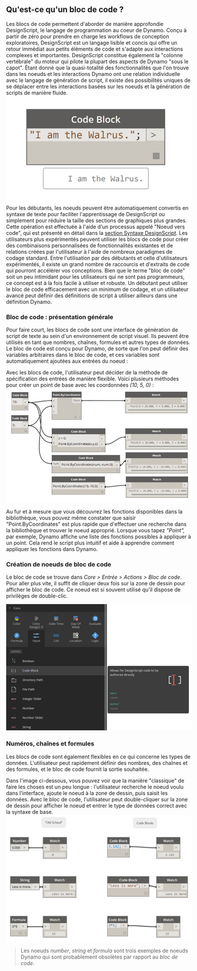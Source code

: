 

## Qu'est-ce qu'un bloc de code ?

Les blocs de code permettent d'aborder de manière approfondie DesignScript, le langage de programmation au coeur de Dynamo. Conçu à partir de zéro pour prendre en charge les workflows de conception exploratoires, DesignScript est un langage lisible et concis qui offre un retour immédiat aux petits éléments de code et s'adapte aux interactions complexes et importantes. DesignScript constitue également la "colonne vertébrale" du moteur qui pilote la plupart des aspects de Dynamo "sous le capot". Étant donné que la quasi-totalité des fonctionnalités que l'on trouve dans les noeuds et les interactions Dynamo ont une relation individuelle avec le langage de génération de script, il existe des possibilités uniques de se déplacer entre les interactions basées sur les noeuds et la génération de scripts de manière fluide. ![Intro bloc de code](images/7-1/daisy.jpg) Pour les débutants, les noeuds peuvent être automatiquement
convertis en syntaxe de texte pour faciliter l'apprentissage de DesignScript ou simplement pour réduire la taille des sections de graphiques plus grandes. Cette opération est effectuée à l'aide d'un processus appelé "Noeud vers code", qui est présenté en détail dans la [section Syntaxe DesignScript](7-2_Design-Script-syntax.md). Les utilisateurs plus expérimentés peuvent utiliser les blocs de code pour créer des combinaisons personnalisées de fonctionnalités existantes et de relations créées par l'utilisateur à l'aide de nombreux paradigmes de codage standard. Entre l'utilisation par des débutants et celle d'utilisateurs expérimentés, il existe un grand nombre de raccourcis et d'extraits de code qui pourront accélérer vos conceptions. Bien que le terme "bloc de code" soit un peu intimidant pour les utilisateurs qui ne sont pas programmeurs, ce concept est à la fois facile à utiliser et robuste. Un
débutant peut utiliser le bloc de code efficacement avec un minimum de codage, et un utilisateur avancé peut définir des définitions de script à utiliser ailleurs dans une définition Dynamo.

### Bloc de code : présentation générale

Pour faire court, les blocs de code sont une interface de génération de script de texte au sein d'un environnement de script visuel. Ils peuvent être utilisés en tant que nombres, chaînes, formules et autres types de données. Le bloc de code est conçu pour Dynamo, de sorte que l'on peut définir des variables arbitraires dans le bloc de code, et ces variables sont automatiquement ajoutées aux entrées du noeud :

Avec les blocs de code, l'utilisateur peut décider de la méthode de spécification des entrées de manière flexible. Voici plusieurs méthodes pour créer un point de base avec les coordonnées *(10, 5, 0)* : ![Flexibilité](images/7-2/flexibility.jpg)

Au fur et à mesure que vous découvrez les fonctions disponibles dans la bibliothèque, vous pouvez même constater que saisir "Point.ByCoordinates" est plus rapide que d'effectuer une recherche dans la bibliothèque et trouver le noeud approprié. Lorsque vous tapez *"Point",* par exemple, Dynamo affiche une liste des fonctions possibles à appliquer à un point. Cela rend le script plus intuitif et aide à apprendre comment appliquer les fonctions dans Dynamo.

### Création de noeuds de bloc de code

Le bloc de code se trouve dans *Core > Entrée > Actions > Bloc de code*. Pour aller plus vite, il suffit de cliquer deux fois sur la zone de dessin pour afficher le bloc de code. Ce noeud est si souvent utilisé qu'il dispose de privilèges de double-clic.

![Introduction au bloc de code](images/7-1/uicb.jpg)

### Numéros, chaînes et formules

Les blocs de code sont également flexibles en ce qui concerne les types de données. L'utilisateur peut rapidement définir des nombres, des chaînes et des formules, et le bloc de code fournit la sortie souhaitée.

Dans l'image ci-dessous, vous pouvez voir que la manière "classique" de faire les choses est un peu longue : l'utilisateur recherche le noeud voulu dans l'interface, ajoute le noeud à la zone de dessin, puis saisit les données. Avec le bloc de code, l'utilisateur peut double-cliquer sur la zone de dessin pour afficher le noeud et entrer le type de données correct avec la syntaxe de base. ![Noeuds obsolètes](images/7-3/obsolete01.jpg)

> Les noeuds *number*, *string* et *formula* sont trois exemples de noeuds Dynamo qui sont probablement obsolètes par rapport au *bloc de code*.

